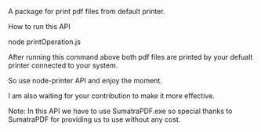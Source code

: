 A package for print pdf files from default printer.



How to run this API 

node printOperation.js

After running this command above both pdf files are printed by your defualt printer connected to your system.

So use node-printer API and enjoy the moment.

I am also waiting for your contribution to make it more effective.


Note: In this API we have to use SumatraPDF.exe so special thanks to SumatraPDF for providing us to use without any cost.
